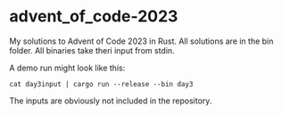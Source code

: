 # advent_of_code-2023
My solutions to Advent of Code 2023 in Rust. All solutions are in the bin folder. All binaries take theri input from stdin.

A demo run might look like this:

````
cat day3input | cargo run --release --bin day3
````

The inputs are obviously not included in the repository.
